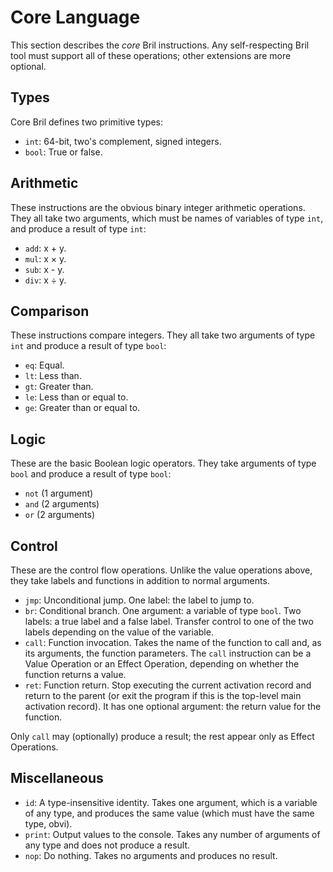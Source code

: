 Core Language
=============

This section describes the *core* Bril instructions.
Any self-respecting Bril tool must support all of these operations; other extensions are more optional.

Types
-----

Core Bril defines two primitive types:

* `int`: 64-bit, two's complement, signed integers.
* `bool`: True or false.

Arithmetic
----------

These instructions are the obvious binary integer arithmetic operations.
They all take two arguments, which must be names of variables of type `int`, and produce a result of type `int`:

* `add`: x + y.
* `mul`: x × y.
* `sub`: x - y.
* `div`: x ÷ y.

Comparison
----------

These instructions compare integers.
They all take two arguments of type `int` and produce a result of type `bool`:

* `eq`: Equal.
* `lt`: Less than.
* `gt`: Greater than.
* `le`: Less than or equal to.
* `ge`: Greater than or equal to.

Logic
-----

These are the basic Boolean logic operators.
They take arguments of type `bool` and produce a result of type `bool`:

* `not` (1 argument)
* `and` (2 arguments)
* `or` (2 arguments)

Control
-------

These are the control flow operations.
Unlike the value operations above, they take labels and functions in addition to normal arguments.

* `jmp`: Unconditional jump. One label: the label to jump to.
* `br`: Conditional branch. One argument: a variable of type `bool`. Two labels: a true label and a false label. Transfer control to one of the two labels depending on the value of the variable.
* `call`: Function invocation. Takes the name of the function to call and, as its arguments, the function parameters. The `call` instruction can be a Value Operation or an Effect Operation, depending on whether the function returns a value.
* `ret`: Function return. Stop executing the current activation record and return to the parent (or exit the program if this is the top-level main activation record). It has one optional argument: the return value for the function.

Only `call` may (optionally) produce a result; the rest appear only as Effect Operations.

Miscellaneous
-------------

* `id`: A type-insensitive identity. Takes one argument, which is a variable of any type, and produces the same value (which must have the same type, obvi).
* `print`: Output values to the console. Takes any number of arguments of any type and does not produce a result.
* `nop`: Do nothing. Takes no arguments and produces no result.
